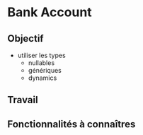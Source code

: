 # Bank Account

## Objectif
- utiliser les types
    - nullables
    - génériques
    - dynamics

## Travail

## Fonctionnalités à connaîtres
